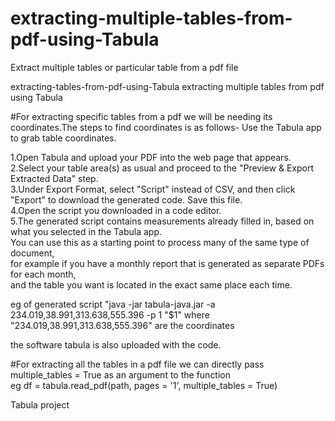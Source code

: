 # extracting-multiple-tables-from-pdf-using-Tabula
Extract multiple tables or particular table from a pdf file

extracting-tables-from-pdf-using-Tabula
extracting multiple tables from pdf using Tabula

#For extracting specific tables from a pdf we will be needing its coordinates.The steps to find coordinates is as follows- Use the Tabula app to grab table coordinates.

1.Open Tabula and upload your PDF into the web page that appears.<br/>
2.Select your table area(s) as usual and proceed to the "Preview & Export Extracted Data" step. <br/>
3.Under Export Format, select "Script" instead of CSV, and then click "Export" to download the generated code. Save this file. <br/>
4.Open the script you downloaded in a code editor. <br/>
5.The generated script contains measurements already filled in, based on what you selected in the Tabula app. <br/>
You can use this as a starting point to process many of the same type of document, <br/>
for example if you have a monthly report that is generated as separate PDFs for each month, <br/>
and the table you want is located in the exact same place each time.<br/>

eg of generated script "java -jar tabula-java.jar -a 234.019,38.991,313.638,555.396 -p 1 "$1" where "234.019,38.991,313.638,555.396" are the coordinates<br/>

the software tabula is also uploaded with the code.<br/>

#For extracting all the tables in a pdf file we can directly pass multiple_tables = True as an argument to the function<br/>
eg df = tabula.read_pdf(path, pages = '1', multiple_tables = True)<br/>

Tabula project
